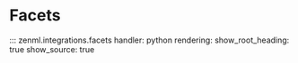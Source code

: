 # Facets

::: zenml.integrations.facets
    handler: python
    rendering:
      show_root_heading: true
      show_source: true
